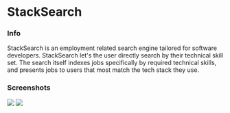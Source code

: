 # StackSearch


<h3>Info</h3>
StackSearch is an employment related search engine tailored for software developers. StackSearch let's the user directly search by their technical skill set. The search itself indexes jobs specifically by required technical skills, and presents jobs to users that most match the tech stack they use.

<h3>Screenshots</h3>
<img src="https://i.imgur.com/07ZQydZ.png">
<img src="https://i.imgur.com/jGjDX8o.png">